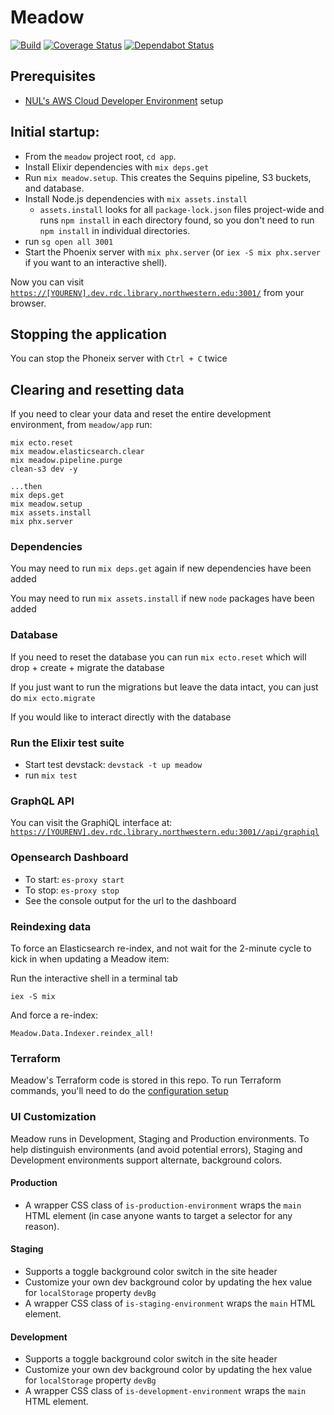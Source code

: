 # Meadow

[![Build](https://github.com/nulib/meadow/actions/workflows/build.yml/badge.svg)](https://github.com/nulib/meadow/actions/workflows/build.yml)
[![Coverage Status](https://coveralls.io/repos/github/nulib/meadow/badge.svg)](https://coveralls.io/github/nulib/meadow)
[![Dependabot Status](https://api.dependabot.com/badges/status?host=github&repo=nulib/meadow)](https://dependabot.com)

## Prerequisites

- [NUL's AWS Cloud Developer Environment](https://github.com/nulib/aws-developer-environment) setup

## Initial startup:

- From the `meadow` project root, `cd app`.
- Install Elixir dependencies with `mix deps.get`
- Run `mix meadow.setup`. This creates the Sequins pipeline, S3 buckets, and database.
- Install Node.js dependencies with `mix assets.install`
  - `assets.install` looks for all `package-lock.json` files project-wide and runs `npm install` in each directory found, so you don't need to run `npm install` in individual directories.
- run `sg open all 3001`
- Start the Phoenix server with `mix phx.server` (or `iex -S mix phx.server` if you want to an interactive shell).

Now you can visit [`https://[YOURENV].dev.rdc.library.northwestern.edu:3001/`](https://[YOURENV].dev.rdc.library.northwestern.edu:3001/) from your browser.

## Stopping the application

You can stop the Phoneix server with `Ctrl + C` twice

## Clearing and resetting data

If you need to clear your data and reset the entire development environment, from `meadow/app` run:

```
mix ecto.reset
mix meadow.elasticsearch.clear
mix meadow.pipeline.purge
clean-s3 dev -y

...then
mix deps.get
mix meadow.setup
mix assets.install
mix phx.server
```

### Dependencies

You may need to run `mix deps.get` again if new dependencies have been added

You may need to run `mix assets.install` if new `node` packages have been added

### Database

If you need to reset the database you can run `mix ecto.reset` which will drop + create + migrate the database

If you just want to run the migrations but leave the data intact, you can just do `mix ecto.migrate`

If you would like to interact directly with the database

### Run the Elixir test suite

- Start test devstack: `devstack -t up meadow`
- run `mix test`

### GraphQL API

You can visit the GraphiQL interface at: [`https://[YOURENV].dev.rdc.library.northwestern.edu:3001//api/graphiql`](https:/[YOURENV].dev.rdc.library.northwestern.edu:3001/api/graphiql)

### Opensearch Dashboard

- To start: `es-proxy start`
- To stop: `es-proxy stop`
- See the console output for the url to the dashboard

### Reindexing data

To force an Elasticsearch re-index, and not wait for the 2-minute cycle to kick in when updating a Meadow item:

Run the interactive shell in a terminal tab

```
iex -S mix
```

And force a re-index:

```
Meadow.Data.Indexer.reindex_all!
```

### Terraform

Meadow's Terraform code is stored in this repo. To run Terraform commands, you'll need to do the [configuration setup](https://github.com/nulib/repodev_planning_and_docs/blob/a36472895ae5c851f4f36b6f598dc5f666cea672/docs/2._Developer_Guides/Meadow/Terraform-Setup-on-Meadow.md)

### UI Customization

Meadow runs in Development, Staging and Production environments. To help distinguish environments (and avoid potential errors), Staging and Development environments support alternate, background colors.

#### Production

- A wrapper CSS class of `is-production-environment` wraps the `main` HTML element (in case anyone wants to target a selector for any reason).

#### Staging

- Supports a toggle background color switch in the site header
- Customize your own dev background color by updating the hex value for `localStorage` property `devBg`
- A wrapper CSS class of `is-staging-environment` wraps the `main` HTML element.

#### Development

- Supports a toggle background color switch in the site header
- Customize your own dev background color by updating the hex value for `localStorage` property `devBg`
- A wrapper CSS class of `is-development-environment` wraps the `main` HTML element.
